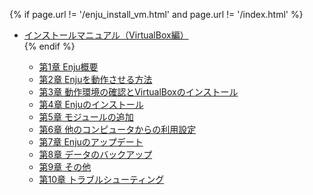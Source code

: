 {% if page.url != '/enju_install_vm.html' and page.url != '/index.html' %}
<ul class="toc">
<li><a href="enju_install_vm.html">インストールマニュアル（VirtualBox編）</a></li>
{% endif %}
<ul>
<li><a {% if page.url == '/enju_install_vm_1.html' %} class="active" {% endif %} href="enju_install_vm_1.html">第1章 Enju概要</a></li>
<li><a {% if page.url == '/enju_install_vm_2.html' %} class="active" {% endif %} href="enju_install_vm_2.html">第2章 Enjuを動作させる方法</a></li>
<li><a {% if page.url == '/enju_install_vm_3.html' %} class="active" {% endif %} href="enju_install_vm_3.html">第3章 動作環境の確認とVirtualBoxのインストール</a></li>
<li><a {% if page.url == '/enju_install_vm_4.html' %} class="active" {% endif %} href="enju_install_vm_4.html">第4章 Enjuのインストール</a></li>
<li><a {% if page.url == '/enju_install_vm_5.html' %} class="active" {% endif %} href="enju_install_vm_5.html">第5章 モジュールの追加</a></li>
<li><a {% if page.url == '/enju_install_vm_6.html' %} class="active" {% endif %} href="enju_install_vm_6.html">第6章 他のコンピュータからの利用設定</a></li>
<li><a {% if page.url == '/enju_install_vm_7.html' %} class="active" {% endif %} href="enju_install_vm_7.html">第7章 Enjuのアップデート</a></li>
<li><a {% if page.url == '/enju_install_vm_8.html' %} class="active" {% endif %} href="enju_install_vm_8.html">第8章 データのバックアップ</a></li>
<li><a {% if page.url == '/enju_install_vm_9.html' %} class="active" {% endif %} href="enju_install_vm_9.html">第9章 その他</a></li>
<li><a {% if page.url == '/enju_install_vm_10.html' %} class="active" {% endif %} href="enju_install_vm_10.html">第10章 トラブルシューティング</a></li>
</ul>
